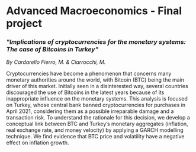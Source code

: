 # Advanced Macroeconomics - Final project

### _"Implications of cryptocurrencies for the monetary systems: The case of Bitcoins in Turkey"_ 
_By Cardarello Fierro, M. & Ciarrocchi, M._


Cryptocurrencies have become a phenomenon that concerns many monetary authorities around the world, with Bitcoin (BTC) being the main driver of this market. Initially seen in a disinterested way, several countries discouraged the use of Bitcoins in the latest years because of its inappropriate influence on the monetary systems. This analysis is focused on Turkey, whose central bank banned cryptocurrencies for purchases in April 2021, considering them as a possible irreparable damage and a transaction risk. To understand the rationale for this decision, we develop a conceptual link between BTC and Turkey’s monetary aggregates (inflation, real exchange rate, and money velocity) by applying a GARCH modelling technique. We find evidence that BTC price and volatility have a negative effect on inflation growth.
